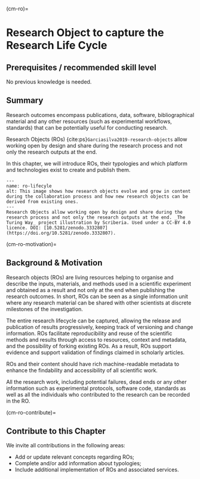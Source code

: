 (cm-ro)=
# Research Object to capture the Research Life Cycle

## Prerequisites / recommended skill level
No previous knowledge is needed.

## Summary
Research outcomes encompass publications, data, software, bibliographical material and any other resources (such as experimental workflows, standards) that can be potentially useful for conducting research.

Research Objects (ROs) {cite:ps}`Garciasilva2019-research-objects` allow working open by design and share during the research process and not only the research outputs at the end.

In this chapter, we will introduce ROs, their typologies and which platform and technologies exist to create and publish them.

```{figure} ../figures/research-object.jpg
---
name: ro-lifecyle
alt: This image shows how research objects evolve and grow in content during the collaboration process and how new research objects can be derived from existing ones.
---
Research Objects allow working open by design and share during the research process and not only the research outputs at the end. _The Turing Way_ project illustration by Scriberia. Used under a CC-BY 4.0 licence. DOI: [10.5281/zenodo.3332807](https://doi.org/10.5281/zenodo.3332807).
```

(cm-ro-motivation)=
## Background & Motivation
Research objects (ROs) are living resources helping to organise and describe the inputs, materials, and methods used in a scientific experiment and obtained as a result and not only at the end when publishing the research outcomes. In short, ROs can be seen as a single information unit where any research material can be shared with other scientists at discrete milestones of the investigation. 

The entire research lifecycle can be captured, allowing the release and publication of results progressively, keeping track of versioning and change information. ROs facilitate reproducibility and reuse of the scientific methods and results through access to resources, context and metadata, and the possibility of forking existing ROs. As a result, ROs support evidence and support validation of findings claimed in scholarly articles.

ROs and their content should have rich machine-readable metadata to enhance the findability and accessibility of all scientific work. 

All the research work, including potential failures, dead ends or any other information such as experimental protocols, software code, standards as well as all the individuals who contributed to the research can be recorded in the RO. 

(cm-ro-contribute)=
## Contribute to this Chapter
We invite all contributions in the following areas:
- Add or update relevant concepts regarding ROs;
- Complete and/or add information about typologies;
- Include additional implementation of ROs and associated services.